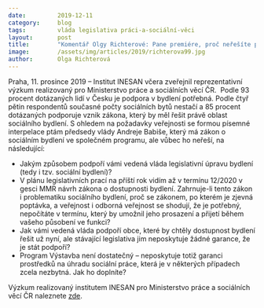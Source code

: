 ```yaml
---
date:         2019-12-11
category:     blog
tags:         vláda legislativa práci-a-sociální-věci
layout:       post
title:        "Komentář Olgy Richterové: Pane premiére, proč neřešíte palčivý problém s dostupným a obecním bydlením?"
image:        /assets/img/articles/2019/richterova99.jpg
author:       Olga Richterová
---
```


Praha, 11. prosince 2019 – Institut INESAN včera zveřejnil reprezentativní výzkum realizovaný pro Ministerstvo práce a sociálních věcí ČR.  Podle 93 procent dotázaných lidí v Česku je podpora v bydlení potřebná. Podle čtyř pětin respondentů současné počty sociálních bytů nestačí a 85 procent dotázaných podporuje vznik zákona, který by měl řešit právě oblast sociálního bydlení. S ohledem na požadavky veřejnosti se formou písemné interpelace ptám předsedy vlády Andreje Babiše, který má zákon o sociálním bydlení ve společném programu, ale vůbec ho neřeší, na následující:        
* Jakým způsobem podpoří vámi vedená vláda legislativní úpravu bydlení (tedy i tzv. sociální bydlení)?        
* V plánu legislativních prací na příští rok vidím až v termínu 12/2020 v gesci MMR návrh zákona o dostupnosti bydlení. Zahrnuje-li tento zákon i problematiku sociálního bydlení, proč se zákonem, po kterém je zjevná poptávka, a veřejnost i odborná veřejnost se shodují, že je potřebný, nepočítáte v termínu, který by umožnil jeho prosazení a přijetí během vašeho působení ve funkci?
* Jak vámi vedená vláda podpoří obce, které by chtěly dostupnost bydlení řešit už nyní, ale stávající legislativa jim neposkytuje žádné garance, že je stát podpoří?     
* Program Výstavba není dostatečný – neposkytuje totiž garanci prostředků na úhradu sociální práce, která je v některých případech zcela nezbytná. Jak ho doplníte? 

Výzkum realizovaný institutem INESAN pro Ministerstvo práce a sociálních věcí ČR naleznete [zde](http://www.socialnibydleni.mpsv.cz/cs/novinky/218-vyzkum-sousedskych-vztahu-a-postoju-k-socialnimu-bydleni). 
